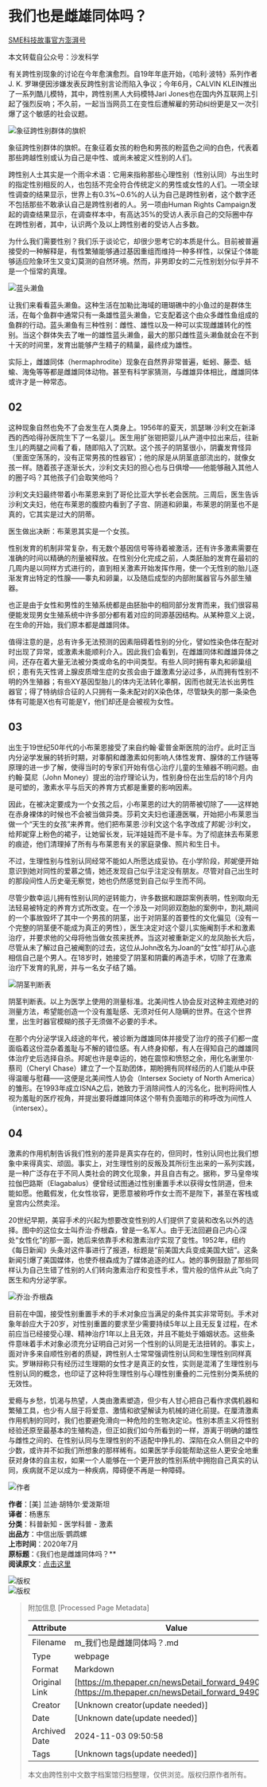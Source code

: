 # 我们也是雌雄同体吗？

[SME科技故事官方澎湃号](https://m.thepaper.cn/user_interaction_4219054)

本文转载自公众号：沙发科学

有关跨性别现象的讨论在今年愈演愈烈。自19年年底开始，《哈利·波特》系列作者J. K. 罗琳便因涉嫌发表反跨性别言论而陷入争议；今年6月，CALVIN KLEIN推出了一系列酷儿模特，其中，跨性别黑人大码模特Jari Jones也在国内外互联网上引起了强烈反响；不久前，一起当当网员工在变性后遭解雇的劳动纠纷更是又一次引爆了这个敏感的社会议题。

![象征跨性别群体的旗帜](https://imagepphcloud.thepaper.cn/pph/image/92/704/836.jpg)

象征跨性别群体的旗帜。在象征着女孩的粉色和男孩的粉蓝色之间的白色，代表着那些跨越性别或认为自己是中性、或尚未被定义性别的人们。

跨性别人士其实是一个雨伞术语：它用来指称那些心理性别（性别认同）与出生时的指定性别相反的人，也包括不完全符合传统定义的男性或女性的人们。一项全球性调查的结果显示，世界上有0.3%~0.6%的人认为自己是跨性别者，这个数字还不包括那些不敢承认自己是跨性别者的人。另一项由Human Rights Campaign发起的调查结果显示，在调查样本中，有高达35%的受访人表示自己的交际圈中存在跨性别者，其中，认识两个及以上跨性别者的受访人占多数。

为什么我们需要性别？我们乐于谈论它，却很少思考它的本质是什么。目前被普遍接受的一种解释是，有性繁殖能够通过基因重组而维持一种多样性，以保证个体能够适应险象环生又变幻莫测的自然环境。然而，非男即女的二元性别划分似乎并不是一个恒常的真理。

![蓝头濑鱼](https://imagepphcloud.thepaper.cn/pph/image/92/704/837.jpg)

让我们来看看蓝头濑鱼。这种生活在加勒比海域的珊瑚礁中的小鱼过的是群体生活，在每个鱼群中通常只有一条雄性蓝头濑鱼，它支配着这个由众多雌性鱼组成的鱼群的行动。蓝头濑鱼有三种性别：雌性、雄性以及一种可以实现雌雄转化的性别。当这个群体失去了唯一的雄性蓝头濑鱼，最大的那只雌性蓝头濑鱼就会在不到十天的时间里，发育出能够产生精子的精巢，最终成为雄性。

实际上，雌雄同体（hermaphrodite）现象在自然界非常普遍，蚯蚓、藤壶、蛞蝓、海兔等等都是雌雄同体动物。甚至有科学家猜测，与雌雄异体相比，雌雄同体或许才是一种常态。

## 02

这种现象自然也免不了会发生在人类身上。1956年的夏天，凯瑟琳·沙利文在新泽西的西哈得孙医院生下了一名婴儿。医生用扩张钳把婴儿从产道中拉出来后，往新生儿的两腿之间看了看，随即陷入了沉默。这个孩子的阴茎很小，阴囊发育怪异（里面空荡荡的，没有正常男孩的性器官）；他的尿是从阴茎底部流出的，就像女孩一样。随着孩子逐渐长大，沙利文夫妇的担心也与日俱增——他能够融入其他人的圈子吗？其他孩子们会取笑他吗？

沙利文夫妇最终带着小布莱恩来到了哥伦比亚大学长老会医院。三周后，医生告诉沙利文夫妇，他在布莱恩的腹腔内看到了子宫、阴道和卵巢，布莱恩的阴茎也不是真的，它其实是过大的阴蒂。

医生做出决断：布莱恩其实是一个女孩。

性别发育的机制非常复杂，有无数个基因信号等待着被激活，还有许多激素需要在准确的时间以精确的剂量被释放。在性别分化完成之前，人类胚胎的发育在最初的几周内是以同样方式进行的，直到相关激素开始发挥作用，使一个无性别的胎儿逐渐发育出特定的性腺——睾丸和卵巢，以及随后成型的内部附属器官与外部生殖器。

也正是由于女性和男性的生殖系统都是由胚胎中的相同部分发育而来，我们很容易便能发现男女生殖系统中许多部分都有着对应的同源基因结构。从某种意义上说，在生命的开始，我们原本都是雌雄同体。

值得注意的是，总有许多无法预测的因素阻碍着性别的分化，譬如性染色体在配对时出现了异常，或激素未能顺利介入。因此我们会看到，在雌雄同体和雌雄异体之间，还存在着大量无法被分类或命名的中间类型。有些人同时拥有睾丸和卵巢组织；患有先天性肾上腺皮质增生症的女孩会由于雄激素分泌过多，从而拥有性别不明的外生殖器；有些XY基因型胎儿的体内无法转化睾酮，因而也就无法长出男性器官；得了特纳综合征的人只拥有一条未配对的X染色体，尽管缺失的那一条染色体有可能是X也有可能是Y，他们却还是会被视为女性。

## 03

出生于19世纪50年代的小布莱恩接受了来自约翰·霍普金斯医院的治疗。此时正当内分泌学发展的转折时期，对睾酮和雌激素如何影响人体性发育、腺体的工作链等原理的进一步了解，使得当时的专家们开始有信心治疗儿童的生殖器不明问题。由约翰·莫尼（John Money）提出的治疗理论认为，性别身份在出生后的18个月内是可塑的，激素水平与后天的养育方式都是重要的影响因素。

因此，在被决定要成为一个女孩之后，小布莱恩的过大的阴蒂被切除了——这样她在赤身裸体的时候也不会被当做异类。莎莉文夫妇也谨遵医嘱，开始把小布莱恩当做一个“天生的女孩”来养育。他们把布莱恩·沙利文这个名字改成了邦妮·沙利文，给邦妮穿上粉色的裙子，让她留长发，玩洋娃娃而不是卡车。为了彻底抹去布莱恩的痕迹，他们清理掉了所有与布莱恩有关的家庭录像、照片和生日卡。

不过，生理性别与性别认同经常不能如人所愿达成妥协。在小学阶段，邦妮便开始意识到她对同性的爱慕之情，她还发现自己似乎注定没有朋友。尽管对自己出生时的那段间性人历史毫无察觉，她也仍然感觉到自己似乎生而不同。

尽管少数幸运儿拥有性别认同的逆转能力，许多数据和跟踪案例表明，性别取向无法轻易被特定的养育方式所改变。在一个涉及一对同卵双胞胎的案例中，割礼期间的一个事故毁坏了其中一个男孩的阴茎，出于对阴茎的首要性的文化偏见（没有一个完整的阴茎便不能成为真正的男性），医生决定对这个婴儿实施阉割手术和激素治疗，并要求他的父母将他当做女孩来抚养。当这对被重新定义的龙凤胎长大后，尽管从未了解过自己被阉割的过去，这位从John改名为Joan的“女性”却打从心底相信自己是个男人。在18岁时，她接受了阴茎和阴囊的再造手术，切除了在激素治疗下发育的乳房，并与一名女子结了婚。

![阴茎判断表](https://imagepphcloud.thepaper.cn/pph/image/92/704/838.jpg)

阴茎判断表。以上为医学上使用的测量标准。北美间性人协会反对这种主观绝对的测量方法，希望能创造一个没有羞耻感、无须对任何人隐瞒的世界。在这个世界里，出生时器官模糊的孩子无须做不必要的手术。

在那个内分泌学误入歧途的年代，被诊断为雌雄同体并接受了治疗的孩子们都一度面临着这份混杂着羞耻与不解的错位感。有人终身抑郁，有人在得知自己的雌雄同体治疗史后选择自杀。邦妮也许是幸运的，她在震惊和愤怒之余，用化名谢里尔·蔡司（Cheryl Chase）建立了一个互助团体，期盼拥有同样经历的人们能从中获得温暖与慰藉——这便是北美间性人协会（Intersex Society of North America）的雏形。在1993年成立ISNA之后，她致力于消除间性人的污名化，批判将间性人视为羞耻的医疗视角，并提出要将雌雄同体这个带有负面暗示的称呼改为间性人（intersex）。

## 04

激素的作用机制告诉我们性别的差异是真实存在的，但同时，性别认同也比我们想象中来得真实、顽固。事实上，对生理性别的反叛及其所衍生出来的一系列实践，是一种广泛存在于不同人类社会的跨文化现象，并且自古有之。据称，罗马皇帝埃拉伽巴路斯（Elagabalus）便曾经试图通过性别重置手术以获得女性阴道，但未能如愿。他戴假发，化女性妆容，更愿意被称呼作女士而不是陛下，甚至在客栈或皇宫内公然卖淫。

20世纪早期，美容手术的兴起为想要改变性别的人们提供了变装和改名以外的选择。图中的这位女士叫乔治·乔根森，曾是一名军人。由于无法回避自己内心深处“女性化”的那一面，她后来依靠手术和激素治疗实现了变性。1952年，纽约《每日新闻》头条对这件事进行了报道，标题是“前美国大兵变成美国大妞”。这条新闻引爆了美国媒体，也使乔根森成为了媒体追逐的红人。她的事例鼓励了那些同样认为自己生错了性别的人们转向激素治疗和变性手术，雪片般的信件从此飞向了医生和内分泌学家。

![乔治·乔根森](https://imagepphcloud.thepaper.cn/pph/image/92/704/839.jpg)

目前在中国，接受性别重置手术的手术对象应当满足的条件其实非常苛刻。手术对象年龄应大于20岁，对性别重置的要求至少需要持续5年以上且无反复过程，在术前应当已经接受心理、精神治疗1年以上且无效，并且不能处于婚姻状态。这些条件意味着手术对象必须充分证明自己对另一个性别的认同是无法扭转的。事实上，面对许多来自顺性别者的质疑，跨性别人士常常强调性别认同和生理性别同样真实。罗琳辩称只有经历过生理期的女性才是真正的女性，实则是混淆了生理性别与性别认同的概念，也印证了这种将生理性别与心理性别重叠的二元性别分类系统的无效性。

爱瘾与乡愁，饥渴与热望，人类由激素塑造，但少有人甘心把自己看作求偶机器和繁殖工具，也少有人屈于将爱意、激情和欲望解读为机械的进化前提。在厘清激素作用机制的同时，我们也要避免滑向一种危险的生物决定论。性别本质主义将性别经验还原至最基本的生殖构造，但正如我们如今所看到的一样，游离于明确的雄性与雌性之间的、在性别认同与生理性别的不适配中挣扎的、深陷在众人侧目之中的少数，或许并不如我们所想象的那样稀有。如果医学手段能帮助这些人更安全地重获对身体的自主权，如果一个人能够在一个更开放的性别系统中拥抱自己真实的认同，疾病就不足以成为一种疾病，障碍便不再是一种障碍。

![作者](https://imagepphcloud.thepaper.cn/pph/image/92/704/840.jpg)

**作者**：\[美\] 兰迪·胡特尔·爱泼斯坦  
**译者**：杨惠东  
**分类**：科普新知 - 医学科普 - 激素  
**出品方**：中信出版·鹦鹉螺  
**上市时间**：2020年7月  
**原标题**：《我们也是雌雄同体吗？**  
**阅读原文**：[点击这里](http://mp.weixin.qq.com/s?__biz=MzU0ODE1NDE0NQ==&mid=2247541667&idx=2&sn=8da1a029e3ba6edc8659e17d91cf6587&chksm=fb411dedcc3694fb683e3dd84c5b38abedceb834d83dc48f87d4a72b0087649fb08943da5376#rd)

![版权](https://imagepphcloud.thepaper.cn/pph/image/92/704/841.gif)  
![版权](https://imagepphcloud.thepaper.cn/pph/image/92/704/842.gif)  

> 附加信息 [Processed Page Metadata]
>
> | Attribute       | Value                                  |
> |-----------------|----------------------------------------|
> | Filename        | m_我们也是雌雄同体吗？.md                             |
> | Type            | webpage                                 |
> | Format          | Markdown                               |
> | Original Link   | [https://m.thepaper.cn/newsDetail_forward_9490421](https://m.thepaper.cn/newsDetail_forward_9490421)                       |
> | Creator         | [Unknown creator(update needed)]                              |
> | Date            | [Unknown date(update needed)]                                 |
> | Archived Date   | 2024-11-03 09:50:58                             |
> | Tags            | [Unknown tags(update needed)]                                 |
>
> 本文由跨性别中文数字档案馆归档整理，仅供浏览。版权归原作者所有。
>